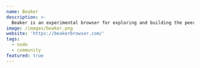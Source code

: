 ```yaml
---
name: Beaker
description: >-
  Beaker is an experimental browser for exploring and building the peer-to-peer Web.
image: /images/beaker.png
website: 'https://beakerbrowser.com/'
tags:
  - node
  - community
featured: true
---
```

